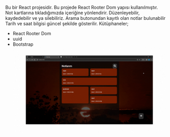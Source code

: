 Bu bir React projesidir.
Bu projede React Rooter Dom yapısı kullanılmıştır.
Not kartlarına tıkladığımızda içeriğine yönlendirir. Düzenleyebilir, kaydedebilir ve ya silebiliriz.
Arama butonundan kayıtlı olan notlar bulunabilir
Tarih ve saat bilgisi güncel şekilde gösterilir.
Kütüphaneler;
* React Rooter Dom
* uuid
* Bootstrap
![note-app-react](./public/gorsel.gif)